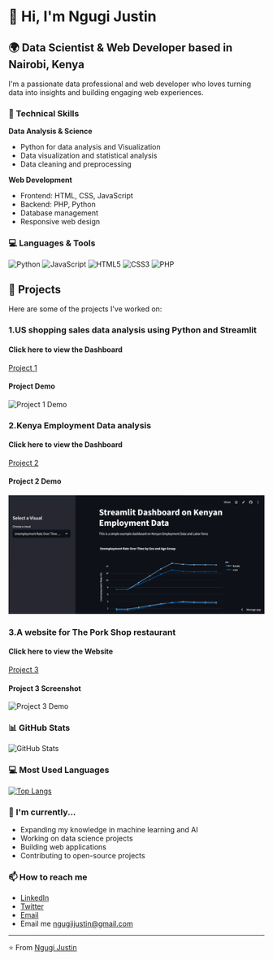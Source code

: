 # 👋 Hi, I'm Ngugi Justin

## 🌍 Data Scientist & Web Developer based in Nairobi, Kenya

I'm a passionate data professional and web developer who loves turning data into insights and building engaging web experiences.

### 🔧 Technical Skills

**Data Analysis & Science**
- Python for data analysis and Visualization
- Data visualization and statistical analysis
- Data cleaning and preprocessing

**Web Development**
- Frontend: HTML, CSS, JavaScript
- Backend: PHP, Python
- Database management
- Responsive web design

### 💻 Languages & Tools

![Python](https://img.shields.io/badge/-Python-3776AB?style=flat&logo=python&logoColor=white)
![JavaScript](https://img.shields.io/badge/-JavaScript-F7DF1E?style=flat&logo=javascript&logoColor=black)
![HTML5](https://img.shields.io/badge/-HTML5-E34F26?style=flat&logo=html5&logoColor=white)
![CSS3](https://img.shields.io/badge/-CSS3-1572B6?style=flat&logo=css3&logoColor=white)
![PHP](https://img.shields.io/badge/-PHP-777BB4?style=flat&logo=php&logoColor=white)

## 🚀 Projects
Here are some of the projects I've worked on:

### 1.US shopping sales data analysis using Python and Streamlit
#### Click here to view the Dashboard
 [Project 1](https://shopping-dashboard-analysis-i6jvpehax2h6mjrkowujtl.streamlit.app/)    

#### Project Demo
![Project 1 Demo](https://github.com/FazeJ99/Shopping-Dashboard-Analysis/blob/main/assets/Shopping%20Dashboard.gif)

### 2.Kenya Employment Data analysis
#### Click here to view the Dashboard
 [Project 2](https://employment-trends-analysis-dashboard-knpdpxybknqhnwduu8bnpq.streamlit.app/) 

#### Project 2 Demo
![Project 2 Demo](https://github.com/FazeJ99/Employment-trends-Analysis-Dashboard/blob/main/assets/Kenya%20Employment%20Analysis.gif)

### 3.A website for The Pork Shop restaurant
#### Click here to view the Website

[Project 3](https://github.com/FazeJ99/Pork-Shop-Website-) 

 #### Project 3 Screenshot
![Project 3 Demo](https://github.com/FazeJ99/Pork-Shop-Website-/blob/main/assets/Pork%20Shop%20Website2.gif)

### 📊 GitHub Stats

![GitHub Stats](https://github-readme-stats.vercel.app/api?username=FazeJ99&show_icons=true&theme=radical)

### 💻 Most Used Languages

[![Top Langs](https://github-readme-stats.vercel.app/api/top-langs/?username=FazeJ99&layout=compact)](https://github.com/anuraghazra/github-readme-stats)

### 🌱 I'm currently...
- Expanding my knowledge in machine learning and AI
- Working on data science projects
- Building web applications
- Contributing to open-source projects

### 📫 How to reach me
- [LinkedIn](www.linkedin.com/in/justin-ngugi-078a41314)
- [Twitter](https://x.com/Faze__J)
- [Email](@ngugiijustin@gmail.com)
- Email me  ngugiijustin@gmail.com
---
⭐️ From [Ngugi Justin](https://github.com/FazeJ99)

